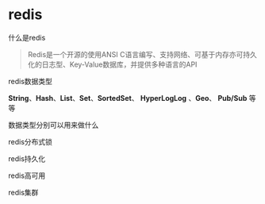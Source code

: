 # redis

什么是redis 

>  Redis是一个开源的使用ANSI C语言编写、支持网络、可基于内存亦可持久化的日志型、Key-Value数据库，并提供多种语言的API 



redis数据类型

 **String**、**Hash**、**List**、**Set**、**SortedSet**、 **HyperLogLog** 、**Geo**、 **Pub/Sub** 等等

数据类型分别可以用来做什么

redis分布式锁

redis持久化

redis高可用

redis集群


